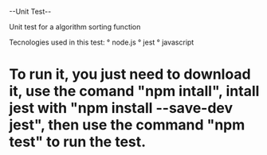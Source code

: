 --Unit Test-- 
 
Unit test for a algorithm sorting function

Tecnologies used in this test: 
° node.js
° jest
° javascript

# To run it, you just need to download it, use the comand "npm intall", intall jest with "npm install --save-dev jest", then use the command "npm test" to run the test. 
